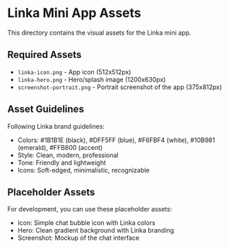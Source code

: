 # Linka Mini App Assets

This directory contains the visual assets for the Linka mini app.

## Required Assets

- `linka-icon.png` - App icon (512x512px)
- `linka-hero.png` - Hero/splash image (1200x630px)
- `screenshot-portrait.png` - Portrait screenshot of the app (375x812px)

## Asset Guidelines

Following Linka brand guidelines:
- Colors: #1B1B1E (black), #DFF5FF (blue), #F6FBF4 (white), #10B981 (emerald), #FFB800 (accent)
- Style: Clean, modern, professional
- Tone: Friendly and lightweight
- Icons: Soft-edged, minimalistic, recognizable

## Placeholder Assets

For development, you can use these placeholder assets:
- Icon: Simple chat bubble icon with Linka colors
- Hero: Clean gradient background with Linka branding
- Screenshot: Mockup of the chat interface

